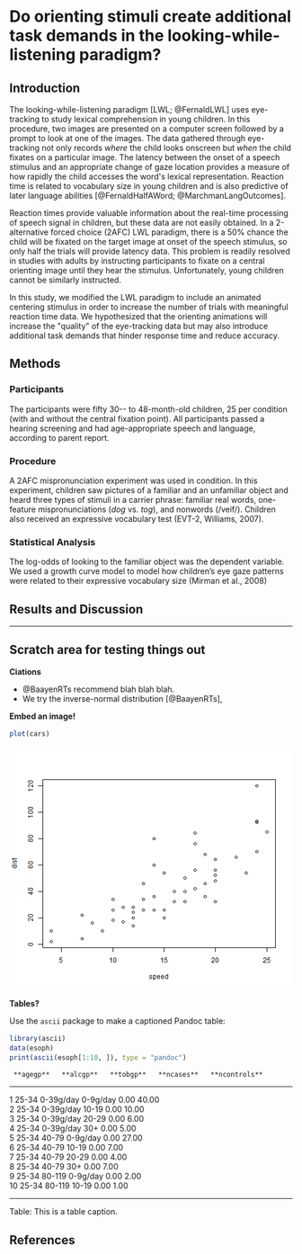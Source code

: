 # Do orienting stimuli create additional task demands in the looking-while-listening paradigm?

## Introduction
The looking-while-listening paradigm [LWL; @FernaldLWL] uses eye-tracking to study lexical comprehension in young children. In this procedure, two images are presented on a computer screen followed by a prompt to look at one of the images. The data gathered through eye-tracking not only records _where_ the child looks onscreen but _when_ the child fixates on a particular image. The latency between the onset of a speech stimulus and an appropriate change of gaze location provides a measure of how rapidly the child accesses the word's lexical representation. Reaction time is related to vocabulary size in young children and is also predictive of later language abilities [@FernaldHalfAWord; @MarchmanLangOutcomes]. 

Reaction times provide valuable information about the real-time processing of speech signal in children, but these data are not easily obtained. In a 2-alternative forced choice (2AFC) LWL paradigm, there is a 50% chance the child will be fixated on the target image at onset of the speech stimulus, so only half the trials will provide latency data. This problem is readily resolved in studies with adults by instructing participants to fixate on a central orienting image until they hear the stimulus. Unfortunately, young children cannot be similarly instructed.

In this study, we modified the LWL paradigm to include an animated centering stimulus in order to increase the number of trials with meaningful reaction time data. We hypothesized that the orienting animations will increase the "quality" of the eye-tracking data but may also introduce additional task demands that hinder response time and reduce accuracy. 

## Methods

### Participants
The participants were fifty 30-- to 48-month-old children, 25 per condition (with and without the central fixation point). All participants passed a hearing screening and had age-appropriate speech and language, according to parent report. 

### Procedure
A 2AFC mispronunciation experiment was used in condition. In this experiment, children saw pictures of a familiar and an unfamiliar object and heard three types of stimuli in a carrier phrase: familiar real words, one-feature mispronunciations (_dog_ vs. _tog_), and nonwords (/veif/).  Children also received an expressive vocabulary test (EVT-2, Williams, 2007).

### Statistical Analysis
The log-odds of looking to the familiar object was the dependent variable.  We used a growth curve model to model how children’s eye gaze patterns were related to their expressive vocabulary size (Mirman et al., 2008)

## Results and Discussion









*** 

## Scratch area for testing things out

**Ciations**

* @BaayenRTs recommend blah blah blah.
* We try the inverse-normal distribution [@BaayenRTs],

**Embed an image!**


```r
plot(cars)
```

![Test image](figure/unnamed-chunk-1.png) 


**Tables?**

Use the `ascii` package to make a captioned Pandoc table:


```r
library(ascii)
data(esoph)
print(ascii(esoph[1:10, ]), type = "pandoc")
```

     **agegp**   **alcgp**   **tobgp**   **ncases**   **ncontrols**  
---- ----------- ----------- ----------- ------------ ---------------
1    25-34       0-39g/day   0-9g/day    0.00         40.00          
2    25-34       0-39g/day   10-19       0.00         10.00          
3    25-34       0-39g/day   20-29       0.00         6.00           
4    25-34       0-39g/day   30+         0.00         5.00           
5    25-34       40-79       0-9g/day    0.00         27.00          
6    25-34       40-79       10-19       0.00         7.00           
7    25-34       40-79       20-29       0.00         4.00           
8    25-34       40-79       30+         0.00         7.00           
9    25-34       80-119      0-9g/day    0.00         2.00           
10   25-34       80-119      10-19       0.00         1.00           
---- ----------- ----------- ----------- ------------ ---------------

Table: This is a table caption.







## References
